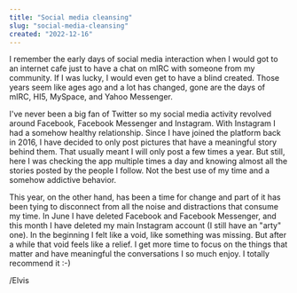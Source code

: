 ```yaml
---
title: "Social media cleansing"
slug: "social-media-cleansing"
created: "2022-12-16"
---
```


I remember the early days of social media interaction when I would got to an internet cafe
just to have a chat on mIRC with someone from my community. If I was lucky, I would even get to
have a blind created. Those years seem like ages ago and a lot has changed, gone are the days
of mIRC, HI5, MySpace, and Yahoo Messenger.

I've never been a big fan of Twitter so my social media activity revolved around Facebook,
Facebook Messenger and Instagram. With Instagram I had a somehow healthy relationship. Since
I have joined the platform back in 2016, I have decided to only post pictures that have a
meaningful story behind them. That usually meant I will only post a few times a year. But still,
here I was checking the app multiple times a day and knowing almost all the stories posted by the
people I follow. Not the best use of my time and a somehow addictive behavior.

This year, on the other hand, has been a time for change and part of it has been tying to disconnect
from all the noise and distractions that consume my time. In June I have deleted Facebook and Facebook
Messenger, and this month I have deleted my main Instagram account (I still have an "arty" one). In the
beginning I felt like a void, like something was missing. But after a while that void feels like a
relief. I get more time to focus on the things that matter and have meaningful the conversations I so much
enjoy. I totally recommend it :-)

/Elvis